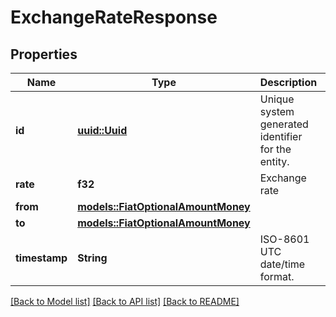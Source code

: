 # ExchangeRateResponse

## Properties

Name | Type | Description | Notes
------------ | ------------- | ------------- | -------------
**id** | [**uuid::Uuid**](uuid::Uuid.md) | Unique system generated identifier for the entity. | 
**rate** | **f32** | Exchange rate | 
**from** | [**models::FiatOptionalAmountMoney**](FiatOptionalAmountMoney.md) |  | 
**to** | [**models::FiatOptionalAmountMoney**](FiatOptionalAmountMoney.md) |  | 
**timestamp** | **String** | ISO-8601 UTC date/time format. | 

[[Back to Model list]](../README.md#documentation-for-models) [[Back to API list]](../README.md#documentation-for-api-endpoints) [[Back to README]](../README.md)


